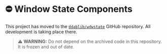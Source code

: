# :no_entry: Window State Components

This project has moved to the [`ddablib/wdwstate`](https://github.com/ddablib/wdwstate) GitHub repository. All development is taking place there.

> :warning: **WARNING:** Do not depend on the archived code in this repository. It is frozen and out of date.

